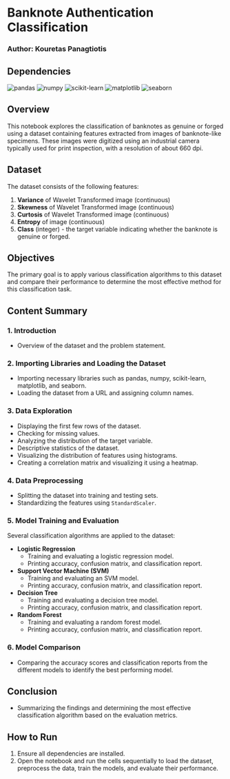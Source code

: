 # Banknote Authentication Classification

### Author: Kouretas Panagtiotis

## Dependencies

![pandas](https://img.shields.io/badge/pandas-%23150458.svg?style=flat&logo=pandas&logoColor=white)
![numpy](https://img.shields.io/badge/numpy-%23013243.svg?style=flat&logo=numpy&logoColor=white)
![scikit-learn](https://img.shields.io/badge/scikit--learn-%23F7931E.svg?style=flat&logo=scikit-learn&logoColor=white)
![matplotlib](https://img.shields.io/badge/matplotlib-%231DB2F5.svg?style=flat&logo=matplotlib&logoColor=white)
![seaborn](https://img.shields.io/badge/seaborn-%2300B4D8.svg?style=flat&logoColor=white)


## Overview
This notebook explores the classification of banknotes as genuine or forged using a dataset containing features extracted from images of banknote-like specimens. These images were digitized using an industrial camera typically used for print inspection, with a resolution of about 660 dpi.

## Dataset
The dataset consists of the following features:
1. **Variance** of Wavelet Transformed image (continuous)
2. **Skewness** of Wavelet Transformed image (continuous)
3. **Curtosis** of Wavelet Transformed image (continuous)
4. **Entropy** of image (continuous)
5. **Class** (integer) - the target variable indicating whether the banknote is genuine or forged.

## Objectives
The primary goal is to apply various classification algorithms to this dataset and compare their performance to determine the most effective method for this classification task.

## Content Summary

### 1. Introduction
- Overview of the dataset and the problem statement.

### 2. Importing Libraries and Loading the Dataset
- Importing necessary libraries such as pandas, numpy, scikit-learn, matplotlib, and seaborn.
- Loading the dataset from a URL and assigning column names.

### 3. Data Exploration
- Displaying the first few rows of the dataset.
- Checking for missing values.
- Analyzing the distribution of the target variable.
- Descriptive statistics of the dataset.
- Visualizing the distribution of features using histograms.
- Creating a correlation matrix and visualizing it using a heatmap.

### 4. Data Preprocessing
- Splitting the dataset into training and testing sets.
- Standardizing the features using `StandardScaler`.

### 5. Model Training and Evaluation
Several classification algorithms are applied to the dataset:
- **Logistic Regression**
  - Training and evaluating a logistic regression model.
  - Printing accuracy, confusion matrix, and classification report.
- **Support Vector Machine (SVM)**
  - Training and evaluating an SVM model.
  - Printing accuracy, confusion matrix, and classification report.
- **Decision Tree**
  - Training and evaluating a decision tree model.
  - Printing accuracy, confusion matrix, and classification report.
- **Random Forest**
  - Training and evaluating a random forest model.
  - Printing accuracy, confusion matrix, and classification report.

### 6. Model Comparison
- Comparing the accuracy scores and classification reports from the different models to identify the best performing model.

## Conclusion
- Summarizing the findings and determining the most effective classification algorithm based on the evaluation metrics.

## How to Run
1. Ensure all dependencies are installed.
2. Open the notebook and run the cells sequentially to load the dataset, preprocess the data, train the models, and evaluate their performance.

